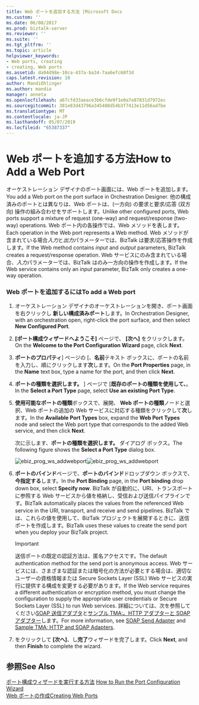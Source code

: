 ```yaml
---
title: Web ポートを追加する方法 |Microsoft Docs
ms.custom: ''
ms.date: 06/08/2017
ms.prod: biztalk-server
ms.reviewer: ''
ms.suite: ''
ms.tgt_pltfrm: ''
ms.topic: article
helpviewer_keywords:
- Web ports, creating
- creating, Web ports
ms.assetid: da94d98e-10ca-437a-ba34-7aa6efc68f3d
caps.latest.revision: 10
author: MandiOhlinger
ms.author: mandia
manager: anneta
ms.openlocfilehash: a67cfd33aeace3b6cfde9f1e0a7e87831d7972ec
ms.sourcegitcommit: 381e83d43796a345488d54b3f7413e11d56ad7be
ms.translationtype: MT
ms.contentlocale: ja-JP
ms.lasthandoff: 05/07/2019
ms.locfileid: "65387337"
---
```

# <a name="how-to-add-a-web-port"></a><span data-ttu-id="f7168-102">Web ポートを追加する方法</span><span class="sxs-lookup"><span data-stu-id="f7168-102">How to Add a Web Port</span></span>
<span data-ttu-id="f7168-103">オーケストレーション デザイナのポート画面には、Web ポートを追加します。</span><span class="sxs-lookup"><span data-stu-id="f7168-103">You add a Web port on the port surface in Orchestration Designer.</span></span> <span data-ttu-id="f7168-104">他の構成済みのポートとは異なりは、Web ポートは、(一方向) の要求と要求/応答 (双方向) 操作の組み合わせをサポートします。</span><span class="sxs-lookup"><span data-stu-id="f7168-104">Unlike other configured ports, Web ports support a mixture of request (one-way) and request/response (two-way) operations.</span></span> <span data-ttu-id="f7168-105">Web ポート内の各操作では、Web メソッドを表します。</span><span class="sxs-lookup"><span data-stu-id="f7168-105">Each operation in the Web port represents a Web method.</span></span> <span data-ttu-id="f7168-106">Web メソッドが含まれている場合*入力*と*出力*パラメーターでは、BizTalk は要求/応答操作を作成します。</span><span class="sxs-lookup"><span data-stu-id="f7168-106">If the Web method contains *input* and *output* parameters, BizTalk creates a request/response operation.</span></span> <span data-ttu-id="f7168-107">Web サービスにのみ含まれている場合、*入力*パラメーターでは、BizTalk はのみ一方向の操作を作成します。</span><span class="sxs-lookup"><span data-stu-id="f7168-107">If the Web service contains only an *input* parameter, BizTalk only creates a one-way operation.</span></span>  
  
### <a name="to-add-a-web-port"></a><span data-ttu-id="f7168-108">Web ポートを追加するには</span><span class="sxs-lookup"><span data-stu-id="f7168-108">To add a Web port</span></span>  
  
1.  <span data-ttu-id="f7168-109">オーケストレーション デザイナのオーケストレーションを開き、ポート画面を右クリックし **新しい構成済みポート**します。</span><span class="sxs-lookup"><span data-stu-id="f7168-109">In Orchestration Designer, with an orchestration open, right-click the port surface, and then select **New Configured Port**.</span></span>  
  
2.  <span data-ttu-id="f7168-110">**[ポート構成ウィザードへようこそ]** ページで、 **[次へ]** をクリックします。</span><span class="sxs-lookup"><span data-stu-id="f7168-110">On the **Welcome to the Port Configuration Wizard** page, click **Next**.</span></span>  
  
3.  <span data-ttu-id="f7168-111">**ポートのプロパティ**] ページの [、**名前**テキスト ボックスに、ポートの名前を入力し、順にクリックします**次**します。</span><span class="sxs-lookup"><span data-stu-id="f7168-111">On the **Port Properties** page, in the **Name** text box, type a name for the port, and then click **Next**.</span></span>  
  
4.  <span data-ttu-id="f7168-112">**ポートの種類を選択します。** ] ページで [**既存のポートの種類を使用して、**。</span><span class="sxs-lookup"><span data-stu-id="f7168-112">In the **Select a Port Type** page, select **Use an existing Port Type**.</span></span>  
  
5.  <span data-ttu-id="f7168-113">**使用可能なポートの種類**ボックスで、展開、 **Web ポートの種類**ノードと選択、Web ポートの追加の Web サービスに対応する種類をクリックして**次**します。</span><span class="sxs-lookup"><span data-stu-id="f7168-113">In the **Available Port Types** box, expand the **Web Port Types** node and select the Web port type that corresponds to the added Web service, and then click **Next**.</span></span>  
  
     <span data-ttu-id="f7168-114">次に示します、**ポートの種類を選択します。**  ダイアログ ボックス。</span><span class="sxs-lookup"><span data-stu-id="f7168-114">The following figure shows the **Select a Port Type** dialog box.</span></span>  
  
     <span data-ttu-id="f7168-115">![](../core/media/ebiz-prog-ws-addwebport.gif "ebiz_prog_ws_addwebport")</span><span class="sxs-lookup"><span data-stu-id="f7168-115">![](../core/media/ebiz-prog-ws-addwebport.gif "ebiz_prog_ws_addwebport")</span></span>  
  
6.  <span data-ttu-id="f7168-116">**ポートのバインド**ページで、**ポートのバインド**ドロップダウン ボックスで、**今指定する**します。</span><span class="sxs-lookup"><span data-stu-id="f7168-116">In the **Port Binding** page, in the **Port binding** drop down box, select **Specify now**.</span></span> <span data-ttu-id="f7168-117">BizTalk が自動的に、URI、トランスポートに参照する Web サービスから値を格納し、受信および送信パイプラインです。</span><span class="sxs-lookup"><span data-stu-id="f7168-117">BizTalk automatically places the values from the referenced Web service in the URI, transport, and receive and send pipelines.</span></span> <span data-ttu-id="f7168-118">BizTalk では、これらの値を使用して、BizTalk プロジェクトを展開するときに、送信ポートを作成します。</span><span class="sxs-lookup"><span data-stu-id="f7168-118">BizTalk uses these values to create the send port when you deploy your BizTalk project.</span></span>  
  
    > [!IMPORTANT]
    >  <span data-ttu-id="f7168-119">送信ポートの既定の認証方法は、匿名アクセスです。</span><span class="sxs-lookup"><span data-stu-id="f7168-119">The default authentication method for the send port is anonymous access.</span></span> <span data-ttu-id="f7168-120">Web サービスには、さまざまな認証または暗号化の方法が必要とする場合は、適切なユーザーの資格情報または Secure Sockets Layer (SSL) Web サービスの実行に提供する構成を変更する必要があります。</span><span class="sxs-lookup"><span data-stu-id="f7168-120">If the Web service requires a different authentication or encryption method, you must change the configuration to supply the appropriate user credentials or Secure Sockets Layer (SSL) to run Web services.</span></span> <span data-ttu-id="f7168-121">詳細については、次を参照してください[SOAP 送信アダプタ](../core/soap-send-adapter.md)と[サンプル TMA:。HTTP アダプターと SOAP アダプター](../core/sample-tma-http-and-soap-adapters.md)します。</span><span class="sxs-lookup"><span data-stu-id="f7168-121">For more information, see [SOAP Send Adapter](../core/soap-send-adapter.md) and [Sample TMA: HTTP and SOAP Adapters](../core/sample-tma-http-and-soap-adapters.md).</span></span>  
  
7.  <span data-ttu-id="f7168-122">をクリックして **[次へ]**、し**完了**ウィザードを完了します。</span><span class="sxs-lookup"><span data-stu-id="f7168-122">Click **Next**, and then **Finish** to complete the wizard.</span></span>  
  
## <a name="see-also"></a><span data-ttu-id="f7168-123">参照</span><span class="sxs-lookup"><span data-stu-id="f7168-123">See Also</span></span>  
 <span data-ttu-id="f7168-124">[ポート構成ウィザードを実行する方法](../core/how-to-run-the-port-configuration-wizard.md) </span><span class="sxs-lookup"><span data-stu-id="f7168-124">[How to Run the Port Configuration Wizard](../core/how-to-run-the-port-configuration-wizard.md) </span></span>  
 [<span data-ttu-id="f7168-125">Web ポートの作成</span><span class="sxs-lookup"><span data-stu-id="f7168-125">Creating Web Ports</span></span>](../core/creating-web-ports.md)
